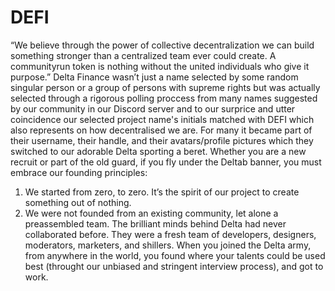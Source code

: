 # DEFI
“We believe through the power of collective decentralization we can build something stronger than a centralized team ever could create. A communityrun token is nothing without the united individuals who give it purpose.” Delta Finance wasn’t just a name selected by some random singular person or a group of persons with supreme rights but was actually selected through a rigorous polling proccess from many names suggested by our community in our Discord server and to our surprice and utter coincidence our selected project name's initials matched with DEFI which also represents on how decentralised we are. For many it became part of their username, their handle, and their avatars/profile pictures which they switched to our adorable Delta sporting a beret. Whether you are a new recruit or part of the old guard, if you fly under the Deltab banner, you must embrace our founding principles:
1. We started from zero, to zero. It’s the spirit of our project to create something out of nothing.
2. We were not founded from an existing community, let alone a preassembled team. The brilliant minds behind Delta had never collaborated before. They were a fresh team of developers, designers, moderators, marketers, and shillers. When you joined the Delta army, from anywhere in the world, you found where your talents could be used best (throught our unbiased and stringent interview process), and got to work. 
